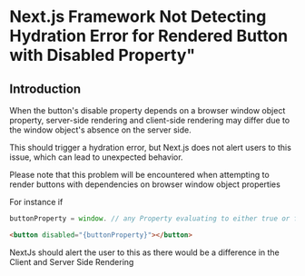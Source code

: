 # Next.js Framework Not Detecting Hydration Error for Rendered Button with Disabled Property"

## Introduction

When the button's disable property depends on a browser window object property, server-side rendering and client-side rendering may differ due to the window object's absence on the server side.

This should trigger a hydration error, but Next.js does not alert users to this issue, which can lead to unexpected behavior.

Please note that this problem will be encountered when attempting to render buttons with dependencies on browser window object properties

For instance if

```javascript
buttonProperty = window. // any Property evaluating to either true or false
```

```html
<button disabled="{buttonProperty}"></button>
```

NextJs should alert the user to this as there would be a difference in the Client and Server Side Rendering
